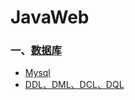 # JavaWeb

### 一、[数据库](./DataBase)

* [Mysql](./DataBase/Mysql.md)
* [DDL、DML、DCL、DQL](./DataBase/DDL_DML_DCL_DQL.md)
